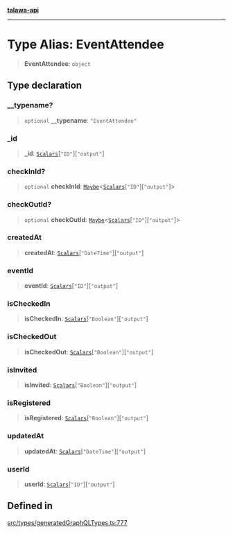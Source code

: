 [**talawa-api**](../../../README.md)

***

# Type Alias: EventAttendee

> **EventAttendee**: `object`

## Type declaration

### \_\_typename?

> `optional` **\_\_typename**: `"EventAttendee"`

### \_id

> **\_id**: [`Scalars`](Scalars.md)\[`"ID"`\]\[`"output"`\]

### checkInId?

> `optional` **checkInId**: [`Maybe`](Maybe.md)\<[`Scalars`](Scalars.md)\[`"ID"`\]\[`"output"`\]\>

### checkOutId?

> `optional` **checkOutId**: [`Maybe`](Maybe.md)\<[`Scalars`](Scalars.md)\[`"ID"`\]\[`"output"`\]\>

### createdAt

> **createdAt**: [`Scalars`](Scalars.md)\[`"DateTime"`\]\[`"output"`\]

### eventId

> **eventId**: [`Scalars`](Scalars.md)\[`"ID"`\]\[`"output"`\]

### isCheckedIn

> **isCheckedIn**: [`Scalars`](Scalars.md)\[`"Boolean"`\]\[`"output"`\]

### isCheckedOut

> **isCheckedOut**: [`Scalars`](Scalars.md)\[`"Boolean"`\]\[`"output"`\]

### isInvited

> **isInvited**: [`Scalars`](Scalars.md)\[`"Boolean"`\]\[`"output"`\]

### isRegistered

> **isRegistered**: [`Scalars`](Scalars.md)\[`"Boolean"`\]\[`"output"`\]

### updatedAt

> **updatedAt**: [`Scalars`](Scalars.md)\[`"DateTime"`\]\[`"output"`\]

### userId

> **userId**: [`Scalars`](Scalars.md)\[`"ID"`\]\[`"output"`\]

## Defined in

[src/types/generatedGraphQLTypes.ts:777](https://github.com/Suyash878/talawa-api/blob/095e6964ce2a06c1c30d1acf81b6162203f1db91/src/types/generatedGraphQLTypes.ts#L777)
